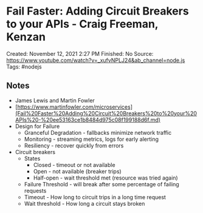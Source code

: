 # Fail Faster: Adding Circuit Breakers to your APIs - Craig Freeman, Kenzan

Created: November 12, 2021 2:27 PM
Finished: No
Source: https://www.youtube.com/watch?v=_xufvNPLJ24&ab_channel=node.js
Tags: #nodejs

## Notes

- James Lewis and Martin Fowler
- [https://www.martinfowler.com/microservices](Fail%20Faster%20Adding%20Circuit%20Breakers%20to%20your%20APIs%20-%20ee53163ce1b8484d975c08f199188d6f.md)
- Design for Failure
    - Granceful Degradation - fallbacks minimize network traffic
    - Monitoring - streaming metrics, logs for early alerting
    - Resiliency - recover quickly from errors
- Circuit breakers
    - States
        - Closed - timeout or not available
        - Open - not available (breaker trips)
        - Half-open - wait threshold met (resource was tried again)
    - Failure Threshold - will break after some percentage of failing requests
    - Timeout - How long to circuit trips in a long time request
    - Wait threshold - How long a circuit stays broken